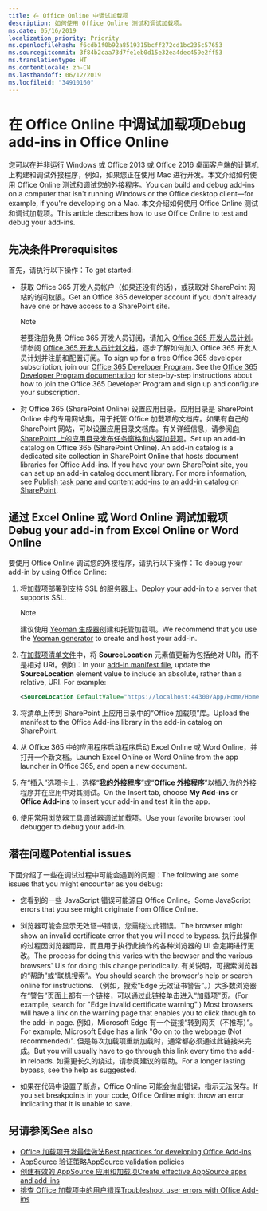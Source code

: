 ```yaml
---
title: 在 Office Online 中调试加载项
description: 如何使用 Office Online 测试和调试加载项。
ms.date: 05/16/2019
localization_priority: Priority
ms.openlocfilehash: f6cdb1f0b92a8519315bcff272cd1bc235c57653
ms.sourcegitcommit: 3f84b2caa73d7fe1eb0d15e32ea4dec459e2ff53
ms.translationtype: HT
ms.contentlocale: zh-CN
ms.lasthandoff: 06/12/2019
ms.locfileid: "34910160"
---
```

# <a name="debug-add-ins-in-office-online"></a><span data-ttu-id="1b8cc-103">在 Office Online 中调试加载项</span><span class="sxs-lookup"><span data-stu-id="1b8cc-103">Debug add-ins in Office Online</span></span>


<span data-ttu-id="1b8cc-104">您可以在并非运行 Windows 或 Office 2013 或 Office 2016 桌面客户端的计算机上构建和调试外接程序，例如，如果您正在使用 Mac 进行开发。本文介绍如何使用 Office Online 测试和调试您的外接程序。</span><span class="sxs-lookup"><span data-stu-id="1b8cc-104">You can build and debug add-ins on a computer that isn't running Windows or the Office desktop client&mdash;for example, if you're developing on a Mac.</span></span> <span data-ttu-id="1b8cc-105">本文介绍如何使用 Office Online 测试和调试加载项。</span><span class="sxs-lookup"><span data-stu-id="1b8cc-105">This article describes how to use Office Online to test and debug your add-ins.</span></span> 

## <a name="prerequisites"></a><span data-ttu-id="1b8cc-106">先决条件</span><span class="sxs-lookup"><span data-stu-id="1b8cc-106">Prerequisites</span></span>

<span data-ttu-id="1b8cc-107">首先，请执行以下操作：</span><span class="sxs-lookup"><span data-stu-id="1b8cc-107">To get started:</span></span>

- <span data-ttu-id="1b8cc-108">获取 Office 365 开发人员帐户（如果还没有的话），或获取对 SharePoint 网站的访问权限。</span><span class="sxs-lookup"><span data-stu-id="1b8cc-108">Get an Office 365 developer account if you don't already have one or have access to a SharePoint site.</span></span>
    
  > [!NOTE]
  > <span data-ttu-id="1b8cc-p102">若要注册免费 Office 365 开发人员订阅，请加入 [Office 365 开发人员计划](https://developer.microsoft.com/office/dev-program)。 请参阅 [Office 365 开发人员计划文档](/office/developer-program/office-365-developer-program)，逐步了解如何加入 Office 365 开发人员计划并注册和配置订阅。</span><span class="sxs-lookup"><span data-stu-id="1b8cc-p102">To sign up for a free Office 365 developer subscription, join our [Office 365 Developer Program](https://developer.microsoft.com/office/dev-program). See the [Office 365 Developer Program documentation](/office/developer-program/office-365-developer-program) for step-by-step instructions about how to join the Office 365 Developer Program and sign up and configure your subscription.</span></span>
     
- <span data-ttu-id="1b8cc-p103">对 Office 365 (SharePoint Online) 设置应用目录。应用目录是 SharePoint Online 中的专用网站集，用于托管 Office 加载项的文档库。如果有自己的 SharePoint 网站，可以设置应用目录文档库。有关详细信息，请参阅[向 SharePoint 上的应用目录发布任务窗格和内容加载项](../publish/publish-task-pane-and-content-add-ins-to-an-add-in-catalog.md)。</span><span class="sxs-lookup"><span data-stu-id="1b8cc-p103">Set up an add-in catalog on Office 365 (SharePoint Online). An add-in catalog is a dedicated site collection in SharePoint Online that hosts document libraries for Office Add-ins. If you have your own SharePoint site, you can set up an add-in catalog document library. For more information, see [Publish task pane and content add-ins to an add-in catalog on SharePoint](../publish/publish-task-pane-and-content-add-ins-to-an-add-in-catalog.md).</span></span>
    

## <a name="debug-your-add-in-from-excel-online-or-word-online"></a><span data-ttu-id="1b8cc-114">通过 Excel Online 或 Word Online 调试加载项</span><span class="sxs-lookup"><span data-stu-id="1b8cc-114">Debug your add-in from Excel Online or Word Online</span></span>

<span data-ttu-id="1b8cc-115">要使用 Office Online 调试您的外接程序，请执行以下操作：</span><span class="sxs-lookup"><span data-stu-id="1b8cc-115">To debug your add-in by using Office Online:</span></span>

1. <span data-ttu-id="1b8cc-116">将加载项部署到支持 SSL 的服务器上。</span><span class="sxs-lookup"><span data-stu-id="1b8cc-116">Deploy your add-in to a server that supports SSL.</span></span>
    
    > [!NOTE]
    > <span data-ttu-id="1b8cc-117">建议使用 [Yeoman 生成器](https://github.com/OfficeDev/generator-office)创建和托管加载项。</span><span class="sxs-lookup"><span data-stu-id="1b8cc-117">We recommend that you use the [Yeoman generator](https://github.com/OfficeDev/generator-office) to create and host your add-in.</span></span>
     
2. <span data-ttu-id="1b8cc-p104">在[加载项清单文件](../develop/add-in-manifests.md)中，将 **SourceLocation** 元素值更新为包括绝对 URI，而不是相对 URI。例如：</span><span class="sxs-lookup"><span data-stu-id="1b8cc-p104">In your [add-in manifest file](../develop/add-in-manifests.md), update the **SourceLocation** element value to include an absolute, rather than a relative, URI. For example:</span></span>
      
    ```xml
    <SourceLocation DefaultValue="https://localhost:44300/App/Home/Home.html" />
    ```
    
3. <span data-ttu-id="1b8cc-120">将清单上传到 SharePoint 上应用目录中的“Office 加载项”库。</span><span class="sxs-lookup"><span data-stu-id="1b8cc-120">Upload the manifest to the Office Add-ins library in the add-in catalog on SharePoint.</span></span>
    
4. <span data-ttu-id="1b8cc-121">从 Office 365 中的应用程序启动程序启动 Excel Online 或 Word Online，并打开一个新文档。</span><span class="sxs-lookup"><span data-stu-id="1b8cc-121">Launch Excel Online or Word Online from the app launcher in Office 365, and open a new document.</span></span>
    
5. <span data-ttu-id="1b8cc-122">在“插入”选项卡上，选择“**我的外接程序**”或“**Office 外接程序**”以插入你的外接程序并在应用中对其测试。</span><span class="sxs-lookup"><span data-stu-id="1b8cc-122">On the Insert tab, choose  **My Add-ins** or **Office Add-ins** to insert your add-in and test it in the app.</span></span>
    
6. <span data-ttu-id="1b8cc-123">使用常用浏览器工具调试器调试加载项。</span><span class="sxs-lookup"><span data-stu-id="1b8cc-123">Use your favorite browser tool debugger to debug your add-in.</span></span>

## <a name="potential-issues"></a><span data-ttu-id="1b8cc-124">潜在问题</span><span class="sxs-lookup"><span data-stu-id="1b8cc-124">Potential issues</span></span>    

<span data-ttu-id="1b8cc-125">下面介绍了一些在调试过程中可能会遇到的问题：</span><span class="sxs-lookup"><span data-stu-id="1b8cc-125">The following are some issues that you might encounter as you debug:</span></span>
    
- <span data-ttu-id="1b8cc-126">您看到的一些 JavaScript 错误可能源自 Office Online。</span><span class="sxs-lookup"><span data-stu-id="1b8cc-126">Some JavaScript errors that you see might originate from Office Online.</span></span>
      
- <span data-ttu-id="1b8cc-127">浏览器可能会显示无效证书错误，您需绕过此错误。</span><span class="sxs-lookup"><span data-stu-id="1b8cc-127">The browser might show an invalid certificate error that you will need to bypass.</span></span> <span data-ttu-id="1b8cc-128">执行此操作的过程因浏览器而异，而且用于执行此操作的各种浏览器的 UI 会定期进行更改。</span><span class="sxs-lookup"><span data-stu-id="1b8cc-128">The process for doing this varies with the browser and the various browsers' UIs for doing this change periodically.</span></span> <span data-ttu-id="1b8cc-129">有关说明，可搜索浏览器的“帮助”或“联机搜索”。</span><span class="sxs-lookup"><span data-stu-id="1b8cc-129">You should search the browser's help or search online for instructions.</span></span> <span data-ttu-id="1b8cc-130">（例如，搜索“Edge 无效证书警告”。）大多数浏览器在“警告”页面上都有一个链接，可以通过此链接单击进入“加载项”页。</span><span class="sxs-lookup"><span data-stu-id="1b8cc-130">(For example, search for "Edge invalid certificate warning".) Most browsers will have a link on the warning page that enables you to click through to the add-in page.</span></span> <span data-ttu-id="1b8cc-131">例如，Microsoft Edge 有一个链接“转到网页（不推荐）”。</span><span class="sxs-lookup"><span data-stu-id="1b8cc-131">For example, Microsoft Edge has a link "Go on to the webpage (Not recommended)".</span></span> <span data-ttu-id="1b8cc-132">但是每次加载项重新加载时，通常都必须通过此链接来完成。</span><span class="sxs-lookup"><span data-stu-id="1b8cc-132">But you will usually have to go through this link every time the add-in reloads.</span></span> <span data-ttu-id="1b8cc-133">如需更长久的绕过，请参阅建议的帮助。</span><span class="sxs-lookup"><span data-stu-id="1b8cc-133">For a longer lasting bypass, see the help as suggested.</span></span>
      
- <span data-ttu-id="1b8cc-134">如果在代码中设置了断点，Office Online 可能会抛出错误，指示无法保存。</span><span class="sxs-lookup"><span data-stu-id="1b8cc-134">If you set breakpoints in your code, Office Online might throw an error indicating that it is unable to save.</span></span>

## <a name="see-also"></a><span data-ttu-id="1b8cc-135">另请参阅</span><span class="sxs-lookup"><span data-stu-id="1b8cc-135">See also</span></span>

- [<span data-ttu-id="1b8cc-136">Office 加载项开发最佳做法</span><span class="sxs-lookup"><span data-stu-id="1b8cc-136">Best practices for developing Office Add-ins</span></span>](../concepts/add-in-development-best-practices.md)
- [<span data-ttu-id="1b8cc-137">AppSource 验证策略</span><span class="sxs-lookup"><span data-stu-id="1b8cc-137">AppSource validation policies</span></span>](/office/dev/store/validation-policies)  
- [<span data-ttu-id="1b8cc-138">创建有效的 AppSource 应用和加载项</span><span class="sxs-lookup"><span data-stu-id="1b8cc-138">Create effective AppSource apps and add-ins</span></span>](/office/dev/store/create-effective-office-store-listings)  
- [<span data-ttu-id="1b8cc-139">排查 Office 加载项中的用户错误</span><span class="sxs-lookup"><span data-stu-id="1b8cc-139">Troubleshoot user errors with Office Add-ins</span></span>](testing-and-troubleshooting.md)
    
